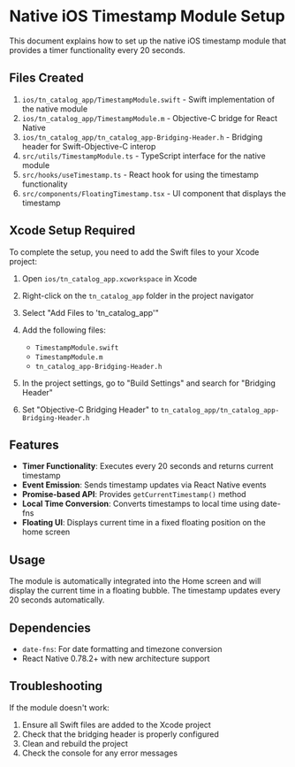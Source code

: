 # Native iOS Timestamp Module Setup

This document explains how to set up the native iOS timestamp module that provides a timer functionality every 20 seconds.

## Files Created

1. `ios/tn_catalog_app/TimestampModule.swift` - Swift implementation of the native module
2. `ios/tn_catalog_app/TimestampModule.m` - Objective-C bridge for React Native
3. `ios/tn_catalog_app/tn_catalog_app-Bridging-Header.h` - Bridging header for Swift-Objective-C interop
4. `src/utils/TimestampModule.ts` - TypeScript interface for the native module
5. `src/hooks/useTimestamp.ts` - React hook for using the timestamp functionality
6. `src/components/FloatingTimestamp.tsx` - UI component that displays the timestamp

## Xcode Setup Required

To complete the setup, you need to add the Swift files to your Xcode project:

1. Open `ios/tn_catalog_app.xcworkspace` in Xcode
2. Right-click on the `tn_catalog_app` folder in the project navigator
3. Select "Add Files to 'tn_catalog_app'"
4. Add the following files:
   - `TimestampModule.swift`
   - `TimestampModule.m`
   - `tn_catalog_app-Bridging-Header.h`

5. In the project settings, go to "Build Settings" and search for "Bridging Header"
6. Set "Objective-C Bridging Header" to `tn_catalog_app/tn_catalog_app-Bridging-Header.h`

## Features

- **Timer Functionality**: Executes every 20 seconds and returns current timestamp
- **Event Emission**: Sends timestamp updates via React Native events
- **Promise-based API**: Provides `getCurrentTimestamp()` method
- **Local Time Conversion**: Converts timestamps to local time using date-fns
- **Floating UI**: Displays current time in a fixed floating position on the home screen

## Usage

The module is automatically integrated into the Home screen and will display the current time in a floating bubble. The timestamp updates every 20 seconds automatically.

## Dependencies

- `date-fns`: For date formatting and timezone conversion
- React Native 0.78.2+ with new architecture support

## Troubleshooting

If the module doesn't work:
1. Ensure all Swift files are added to the Xcode project
2. Check that the bridging header is properly configured
3. Clean and rebuild the project
4. Check the console for any error messages 